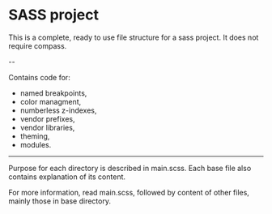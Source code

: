 SASS project
============

This is a complete, ready to use file structure for a sass project. It does not require compass.

--

Contains code for:
 - named breakpoints, 
 - color managment, 
 - numberless z-indexes, 
 - vendor prefixes, 
 - vendor libraries,
 - theming,
 - modules.

---

Purpose for each directory is described in main.scss. Each base file also contains explanation of its content.

For more information, read main.scss, followed by content of other files, mainly those in base directory.

